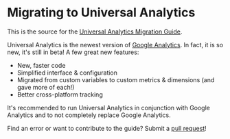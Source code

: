 Migrating to Universal Analytics
=============================

This is the source for the [Universal Analytics Migration Guide](http://misterphilip.com/universal-analytics/migration). 

Universal Analytics is the newest version of [Google Analytics](http://www.google.com/analytics/). In fact, it is so new, it's still in beta! 
A few great new features:

 * New, faster code
 * Simplified interface & configuration
 * Migrated from custom variables to custom metrics & dimensions (and gave more of each!)
 * Better cross-platform tracking

It's recommended to run Universal Analytics in conjunction with Google Analytics and to not completely replace Google Analytics.

Find an error or want to contribute to the guide? Submit a [pull request](https://github.com/MisterPhilip/universal-analytics-migration/pulls)!